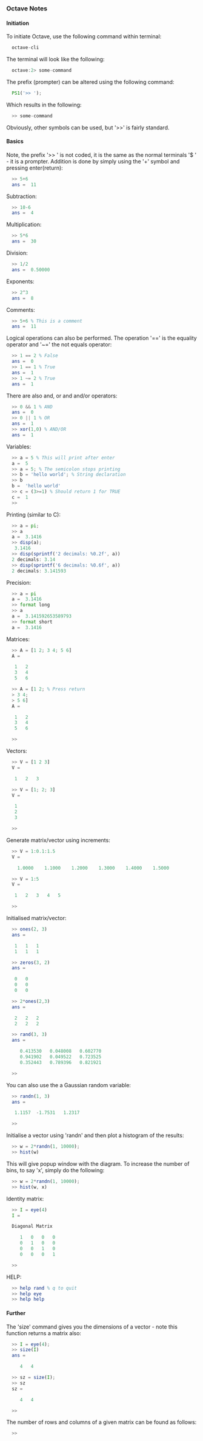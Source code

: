 ### Octave Notes

#### Initiation
To initiate Octave, use the following command within terminal:
``` Octave
  octave-cli
```
The terminal will look like the following:
``` Octave
  octave:2> some-command
```
The prefix (prompter) can be altered using the following command:
``` Octave
  PS1('>> ');
```
Which results in the following:
``` Octave
  >> some-command
```
Obviously, other symbols can be used, but '>>' is fairly standard.

#### Basics
Note, the prefix '>> ' is not coded, it is the same as the normal terminals '$ ' - it is a prompter. Addition is done by simply using the '+' symbol and pressing enter(return):
``` Octave
  >> 5+6
  ans =  11
```
Subtraction:
``` Octave
  >> 10-6
  ans =  4
```
Multiplication:
``` Octave
  >> 5*6
  ans =  30
```
Division:
``` Octave
  >> 1/2
  ans =  0.50000
```
Exponents:
``` Octave
  >> 2^3
  ans =  8
```
Comments:
``` Octave
  >> 5+6 % This is a comment
  ans =  11
```
Logical operations can also be performed. The operation '==' is the equality operator and '~=' the not equals operator:
``` Octave
  >> 1 == 2 % False
  ans =  0
  >> 1 == 1 % True
  ans =  1
  >> 1 ~= 2 % True
  ans =  1
```
There are also and, or and and/or operators:
``` Octave
  >> 0 && 1 % AND
  ans =  0
  >> 0 || 1 % OR
  ans =  1
  >> xor(1,0) % AND/OR
  ans =  1
```
Variables:
``` Octave
  >> a = 5 % This will print after enter
  a =  5
  >> a = 5; % The semicolon stops printing
  >> b = 'hello world'; % String declaration
  >> b
  b =  'hello world'
  >> c = (3>=1) % Should return 1 for TRUE
  c =  1
  >>
```
Printing (similar to C):
``` Octave
  >> a = pi;
  >> a
  a =  3.1416
  >> disp(a);
   3.1416
  >> disp(sprintf('2 decimals: %0.2f', a))
  2 decimals: 3.14
  >> disp(sprintf('6 decimals: %0.6f', a))
  2 decimals: 3.141593
```
Precision:
``` Octave
  >> a = pi
  a =  3.1416
  >> format long
  >> a
  a =  3.141592653589793
  >> format short
  a =  3.1416
```
Matrices:
``` Octave
  >> A = [1 2; 3 4; 5 6]
  A =

   1   2
   3   4
   5   6

  >> A = [1 2; % Press return
  > 3 4;
  > 5 6]
  A =

   1   2
   3   4
   5   6

  >>
```
Vectors:
``` Octave
  >> V = [1 2 3]
  V =

   1   2   3

  >> V = [1; 2; 3]
  V =

   1
   2
   3

  >>
```
Generate matrix/vector using increments:
``` Octave
  >> V = 1:0.1:1.5
  V =

    1.0000    1.1000    1.2000    1.3000    1.4000    1.5000

  >> V = 1:5
  V =

   1   2   3   4   5

  >>
```
Initialised matrix/vector:
``` Octave
  >> ones(2, 3)
  ans =

   1   1   1
   1   1   1

  >> zeros(3, 2)
  ans =

   0   0
   0   0
   0   0

  >> 2*ones(2,3)
  ans =

   2   2   2
   2   2   2

  >> rand(3, 3)
  ans =

     0.413530   0.048008   0.602770
     0.941902   0.049522   0.723525
     0.352443   0.789396   0.821921

  >>
```
You can also use the a Gaussian random variable:
``` Octave
  >> randn(1, 3)
  ans =

   1.1157  -1.7531   1.2317

  >>
```
Initialise a vector using 'randn' and then plot a histogram of the results:
``` Octave
  >> w = 2*randn(1, 10000);
  >> hist(w)
```
This will give popup window with the diagram. To increase the number of bins, to say 'x', simply do the following:
``` Octave
  >> w = 2*randn(1, 10000);
  >> hist(w, x)
```
Identity matrix:
``` Octave
  >> I = eye(4)
  I =

  Diagonal Matrix

     1   0   0   0
     0   1   0   0
     0   0   1   0
     0   0   0   1

  >>
```
HELP:
``` Octave
  >> help rand % q to quit
  >> help eye
  >> help help
```

#### Further
The 'size' command gives you the dimensions of a vector - note this function returns a matrix also:
``` Octave
  >> I = eye(4);
  >> size(I)
  ans =

     4   4

  >> sz = size(I);
  >> sz
  sz =

     4   4

  >>
```
The number of rows and columns of a given matrix can be found as follows:
``` Octave
  >> 
```
